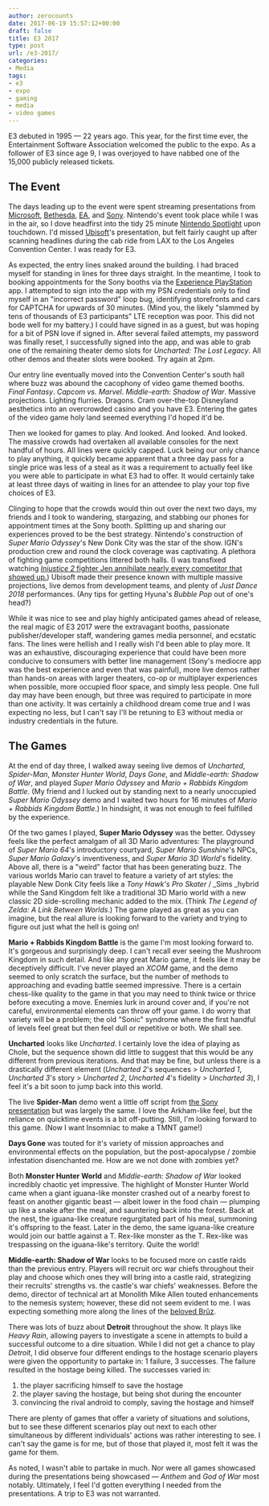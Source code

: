 ```yaml
---
author: zerocounts
date: 2017-06-19 15:57:12+00:00
draft: false
title: E3 2017
type: post
url: /e3-2017/
categories:
- Media
tags:
- e3
- expo
- gaming
- media
- video games
---
```


E3 debuted in 1995 — 22 years ago. This year, for the first time ever, the Entertainment Software Association welcomed the public to the expo. As a follower of E3 since age 9, I was overjoyed to have nabbed one of the 15,000 publicly released tickets.

## The Event

The days leading up to the event were spent streaming presentations from [Microsoft](https://www.youtube.com/watch?v=dZ4GpE3c97U), [Bethesda](https://youtu.be/gbslVwy0XzY?t=2h59m29s), [EA](https://youtu.be/P9BB0ambDQw?list=PLkwIeqsPeOG96zfJxScMgZXYIuXs0nq--), and [Sony](https://youtu.be/1wcIzn1sFE4?t=59m4s). Nintendo's event took place while I was in the air, so I dove headfirst into the tidy 25 minute [Nintendo Spotlight](https://www.youtube.com/watch?v=M2mZS_p4A7Y) upon touchdown. I'd missed [Ubisoft](https://youtu.be/UKXDIp3bm4s?t=57m57s)'s presentation, but felt fairly caught up after scanning headlines during the cab ride from LAX to the Los Angeles Convention Center. I was ready for E3.

As expected, the entry lines snaked around the building. I had braced myself for standing in lines for three days straight. In the meantime, I took to booking appointments for the Sony booths via the [Experience PlayStation](https://itunes.apple.com/us/app/experience-playstation/id1168796340?mt=8) app. I attempted to sign into the app with my PSN credentials only to find myself in an "incorrect password" loop bug, identifying storefronts and cars for CAPTCHA for upwards of 30 minutes. (Mind you, the likely "slammed by tens of thousands of E3 participants" LTE reception was poor. This did not bode well for my battery.) I could have signed in as a guest, but was hoping for a bit of PSN love if signed in. After several failed attempts, my password was finally reset, I successfully signed into the app, and was able to grab one of the remaining theater demo slots for _Uncharted: The Lost Legacy_. All other demos and theater slots were booked. Try again at 2pm.

Our entry line eventually moved into the Convention Center's south hall where buzz was abound the cacophony of video game themed booths. _Final Fantasy_. _Capcom vs. Marvel_. _Middle-earth: Shadow of War_. Massive projections. Lighting flurries. Dragons. Cram over-the-top Disneyland aesthetics into an overcrowded casino and you have E3. Entering the gates of the video game holy land seemed everything I'd hoped it'd be.

Then we looked for games to play. And looked. And looked. And looked. The massive crowds had overtaken all available consoles for the next handful of hours. All lines were quickly capped. Luck being our only chance to play anything, it quickly became apparent that a three day pass for a single price was less of a steal as it was a requirement to actually feel like you were able to participate in what E3 had to offer. It would certainly take at least three days of waiting in lines for an attendee to play your top five choices of E3.

Clinging to hope that the crowds would thin out over the next two days, my friends and I took to wandering, stargazing, and stabbing our phones for appointment times at the Sony booth. Splitting up and sharing our experiences proved to be the best strategy. Nintendo's construction of _Super Mario Odyssey_'s New Donk City was the star of the show. IGN's production crew and round the clock coverage was captivating. A plethora of fighting game competitions littered both halls. (I was transfixed watching [_Injustice 2_ fighter Jen annihilate nearly every competitor that showed up.](https://youtu.be/9nt2UOl0PUM?t=21m33s)) Ubisoft made their presence known with multiple massive projections, live demos from development teams, and plenty of _Just Dance 2018_ performances. (Any tips for getting Hyuna's _Bubble Pop_ out of one's head?)

While it was nice to see and play highly anticipated games ahead of release, the real magic of E3 2017 were the extravagant booths, passionate publisher/developer staff, wandering games media personnel, and ecstatic fans. The lines were hellish and I really wish I'd been able to play more. It was an exhaustive, discouraging experience that could have been more conducive to consumers with better line management (Sony's mediocre app was the best experience and even that was painful), more live demos rather than hands-on areas with larger theaters, co-op or multiplayer experiences when possible, more occupied floor space, and simply less people. One full day may have been enough, but three was required to participate in more than one activity. It was certainly a childhood dream come true and I was expecting no less, but I can't say I'll be retuning to E3 without media or industry credentials in the future.

## The Games

At the end of day three, I walked away seeing live demos of _Uncharted_, _Spider-Man_, _Monster Hunter World_, _Days Gone_, and _Middle-earth: Shadow of War_, and played _Super Mario Odyssey_ and _Mario + Rabbids Kingdom Battle_. (My friend and I lucked out by standing next to a nearly unoccupied _Super Mario Odyssey_ demo and I waited two hours for 16 minutes of _Mario + Rabbids Kingdom Battle_.) In hindsight, it was not enough to feel fulfilled by the experience.

Of the two games I played, **Super Mario Odyssey** was the better. Odyssey feels like the perfect amalgam of all 3D Mario adventures: The playground of _Super Mario 64_'s introductory courtyard, _Super Mario Sunshine_'s NPCs, _Super Mario Galaxy_'s inventiveness, and _Super Mario 3D World_'s fidelity. Above all, there is a "weird" factor that has been generating buzz. The various worlds Mario can travel to feature a variety of art styles: the playable New Donk City feels like a _Tony Hawk's Pro Skater_ / _Sims _hybrid while the Sand Kingdom felt like a traditional 3D Mario world with a new classic 2D side-scrolling mechanic added to the mix. (Think _The Legend of Zelda: A Link Between Worlds_.) The game played as great as you can imagine, but the real allure is looking forward to the variety and trying to figure out just what the hell is going on!

**Mario + Rabbids Kingdom Battle** is the game I'm most looking forward to. It's gorgeous and surprisingly deep. I can't recall ever seeing the Mushroom Kingdom in such detail. And like any great Mario game, it feels like it may be deceptively difficult. I've never played an _XCOM_ game, and the demo seemed to only scratch the surface, but the number of methods to approaching and evading battle seemed impressive. There is a certain chess-like quality to the game in that you may need to think twice or thrice before executing a move. Enemies lurk in around cover and, if you're not careful, environmental elements can throw off your game. I do worry that variety will be a problem; the old "Sonic" syndrome where the first handful of levels feel great but then feel dull or repetitive or both. We shall see.

**Uncharted** looks like _Uncharted_. I certainly love the idea of playing as Chole, but the sequence shown did little to suggest that this would be any different from previous iterations. And that may be fine, but unless there is a drastically different element (_Uncharted 2_'s sequences > _Uncharted 1_, _Uncharted 3_'s story > _Uncharted 2_, _Uncharted 4_'s fidelity > _Uncharted 3_), I feel it's a bit soon to jump back into this world.

The live **Spider-Man** demo went a little off script from [the Sony presentation](https://www.youtube.com/watch?v=8pR0o2fGyHg) but was largely the same. I love the Arkham-like feel, but the reliance on quicktime events is a bit off-putting. Still, I'm looking forward to this game. (Now I want Insomniac to make a TMNT game!)

**Days Gone** was touted for it's variety of mission approaches and environmental effects on the population, but the post-apocalypse / zombie infestation disenchanted me. How are we not done with zombies yet?

Both **Monster Hunter World** and _Middle-earth: Shadow of War_ looked incredibly chaotic yet impressive. The highlight of Monster Hunter World came when a giant iguana-like monster crashed out of a nearby forest to feast on another gigantic beast — albeit lower in the food chain — plumping up like a snake after the meal, and sauntering back into the forest. Back at the nest, the iguana-like creature regurgitated part of his meal, summoning it's offspring to the feast. Later in the demo, the same iguana-like creature would join our battle against a T. Rex-like monster as the T. Rex-like was trespassing on the iguana-like's territory. Quite the world!

**Middle-earth: Shadow of War** looks to be focused more on castle raids than the previous entry. Players will recruit orc war chiefs throughout their play and choose which ones they will bring into a castle raid, strategizing their recruits' strengths vs. the castle's war chiefs' weaknesses. Before the demo, director of technical art at Monolith Mike Allen touted enhancements to the nemesis system; however, these did not seem evident to me. I was expecting something more along the lines of the [beloved Brûz](https://www.polygon.com/e3/2017/6/11/15779602/middle-earth-shadow-of-war-trailer-e3-2017-bruz-the-chopper).

There was lots of buzz about **Detroit** throughout the show. It plays like _Heavy Rain_, allowing payers to investigate a scene in attempts to build a successful outcome to a dire situation. While I did not get a chance to play _Detroit_, I did observe four different endings to the hostage scenario players were given the opportunity to partake in: 1 failure, 3 successes. The failure resulted in the hostage being killed. The successes varied in:

1. the player sacrificing himself to save the hostage
2. the player saving the hostage, but being shot during the encounter
3. convincing the rival android to comply, saving the hostage and himself

There are plenty of games that offer a variety of situations and solutions, but to see these different scenarios play out next to each other simultaneous by different individuals' actions was rather interesting to see. I can't say the game is for me, but of those that played it, most felt it was the game for them.

As noted, I wasn't able to partake in much. Nor were all games showcased during the presentations being showcased — _Anthem_ and _God of War_ most notably. Ultimately, I feel I'd gotten everything I needed from the presentations. A trip to E3 was not warranted.
